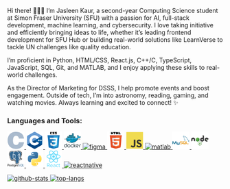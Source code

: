 Hi there! 🙋🏻‍♀️ I’m Jasleen Kaur, a second-year Computing Science student at Simon Fraser University (SFU) with a passion for AI, full-stack development, machine learning, and cybersecurity. I love taking initiative and efficiently bringing ideas to life, whether it’s leading frontend development for SFU Hub or building real-world solutions like LearnVerse to tackle UN challenges like quality education.

I’m proficient in Python, HTML/CSS, React.js, C++/C, TypeScript, JavaScript, SQL, Git, and MATLAB, and I enjoy applying these skills to real-world challenges.

As the Director of Marketing for DSSS, I help promote events and boost engagement. Outside of tech, I’m into astronomy, reading, gaming, and watching movies. Always learning and excited to connect! ✨


<h3 align="left">Languages and Tools:</h3>
<p align="left"> <a href="https://www.cprogramming.com/" target="_blank" rel="noreferrer"> <img src="https://raw.githubusercontent.com/devicons/devicon/master/icons/c/c-original.svg" alt="c" width="40" height="40"/> </a> <a href="https://www.w3schools.com/cpp/" target="_blank" rel="noreferrer"> <img src="https://raw.githubusercontent.com/devicons/devicon/master/icons/cplusplus/cplusplus-original.svg" alt="cplusplus" width="40" height="40"/> </a> <a href="https://www.w3schools.com/css/" target="_blank" rel="noreferrer"> <img src="https://raw.githubusercontent.com/devicons/devicon/master/icons/css3/css3-original-wordmark.svg" alt="css3" width="40" height="40"/> </a> <a href="https://www.docker.com/" target="_blank" rel="noreferrer"> <img src="https://raw.githubusercontent.com/devicons/devicon/master/icons/docker/docker-original-wordmark.svg" alt="docker" width="40" height="40"/> </a> <a href="https://www.figma.com/" target="_blank" rel="noreferrer"> <img src="https://www.vectorlogo.zone/logos/figma/figma-icon.svg" alt="figma" width="40" height="40"/> </a> <a href="https://www.w3.org/html/" target="_blank" rel="noreferrer"> <img src="https://raw.githubusercontent.com/devicons/devicon/master/icons/html5/html5-original-wordmark.svg" alt="html5" width="40" height="40"/> </a> <a href="https://developer.mozilla.org/en-US/docs/Web/JavaScript" target="_blank" rel="noreferrer"> <img src="https://raw.githubusercontent.com/devicons/devicon/master/icons/javascript/javascript-original.svg" alt="javascript" width="40" height="40"/> </a> <a href="https://www.mathworks.com/" target="_blank" rel="noreferrer"> <img src="https://upload.wikimedia.org/wikipedia/commons/2/21/Matlab_Logo.png" alt="matlab" width="40" height="40"/> </a> <a href="https://www.mysql.com/" target="_blank" rel="noreferrer"> <img src="https://raw.githubusercontent.com/devicons/devicon/master/icons/mysql/mysql-original-wordmark.svg" alt="mysql" width="40" height="40"/> </a> <a href="https://nodejs.org" target="_blank" rel="noreferrer"> <img src="https://raw.githubusercontent.com/devicons/devicon/master/icons/nodejs/nodejs-original-wordmark.svg" alt="nodejs" width="40" height="40"/> </a> <a href="https://www.postgresql.org" target="_blank" rel="noreferrer"> <img src="https://raw.githubusercontent.com/devicons/devicon/master/icons/postgresql/postgresql-original-wordmark.svg" alt="postgresql" width="40" height="40"/> </a> <a href="https://www.python.org" target="_blank" rel="noreferrer"> <img src="https://raw.githubusercontent.com/devicons/devicon/master/icons/python/python-original.svg" alt="python" width="40" height="40"/> </a> <a href="https://reactjs.org/" target="_blank" rel="noreferrer"> <img src="https://raw.githubusercontent.com/devicons/devicon/master/icons/react/react-original-wordmark.svg" alt="react" width="40" height="40"/> </a> <a href="https://reactnative.dev/" target="_blank" rel="noreferrer"> <img src="https://reactnative.dev/img/header_logo.svg" alt="reactnative" width="40" height="40"/> </a> </p>



<a href="https://github.com/anuraghazra/github-readme-stats#gh-dark-mode-only">
  <img src="https://github-readme-stats.vercel.app/api?username=chasemira&card_width=440&custom_title=GitHub%20Stats&show_icons=true&show=prs_merged&theme=github_dark&border_color=30363d#gh-dark-mode-only"
       alt="github-stats" />
</a>

<a href="https://github.com/anuraghazra/github-readme-stats#gh-dark-mode-only">
  <img src="https://github-readme-stats.vercel.app/api/top-langs/?username=chasemira&size_weight=0.5&count_weight=0.5&card_width=440&langs_count=10&layout=compact&theme=github_dark&border_color=30363d#gh-dark-mode-only"
       alt="top-langs" />
</a>

